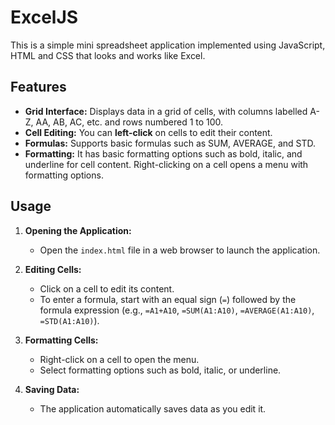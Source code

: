 # ExcelJS

This is a simple mini spreadsheet application implemented using JavaScript, HTML and CSS that looks and works like Excel. 

## Features

- **Grid Interface:** Displays data in a grid of cells, with columns labelled A-Z, AA, AB, AC, etc. and rows numbered 1 to 100.
- **Cell Editing:** You can **left-click** on cells to edit their content.
- **Formulas:** Supports basic formulas such as SUM, AVERAGE, and STD. 
- **Formatting:** It has basic formatting options such as bold, italic, and underline for cell content. Right-clicking on a cell opens a menu with formatting options.

## Usage

1. **Opening the Application:**
   - Open the `index.html` file in a web browser to launch the application.

2. **Editing Cells:**
   - Click on a cell to edit its content.
   - To enter a formula, start with an equal sign (`=`) followed by the formula expression (e.g., `=A1+A10`, `=SUM(A1:A10)`, `=AVERAGE(A1:A10)`, `=STD(A1:A10)`).

3. **Formatting Cells:**
   - Right-click on a cell to open the menu.
   - Select formatting options such as bold, italic, or underline.

4. **Saving Data:**
   - The application automatically saves data as you edit it. 

